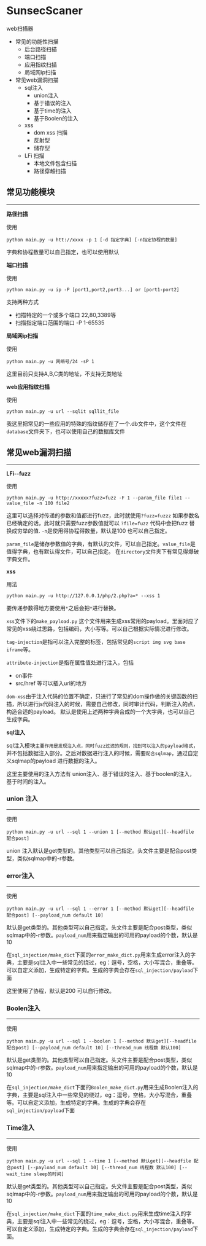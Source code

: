 # SunsecScaner


web扫描器

* 常见的功能性扫描
  * 后台路径扫描
  * 端口扫描
  * 应用指纹扫描
  * 局域网ip扫描
* 常见web漏洞扫描
  * sql注入
    * union注入
    * 基于错误的注入
    * 基于time的注入
    * 基于Boolen的注入
  * xss
    * dom xss 扫描
    * 反射型
    * 储存型
  * LFi 扫描
    * 本地文件包含扫描
    * 路径穿越扫描

## 常见功能模块
--------

**路径扫描**

使用

```
python main.py -u htt://xxxx -p 1 [-d 指定字典] [-n指定协程的数量]
```

字典和协程数量可以自己指定，也可以使用默认

**端口扫描**

使用

```
python main.py -u ip -P [port1,port2,port3...] or [port1-port2]
```

支持两种方式

* 扫描特定的一个或多个端口  22,80,3389等
* 扫描指定端口范围的端口 -P 1-65535

**局域网ip扫描**

使用

```
python main.py -u 网络号/24 -sP 1
```

这里目前只支持A,B,C类的地址，不支持无类地址

**web应用指纹扫描**

使用

```
python main.py -u url --sqlit sqllit_file
```

我这里把常见的一些应用的特殊的指纹储存在了一个.db文件中，这个文件在``database``文件夹下，也可以使用自己的数据库文件

## 常见web漏洞扫描

-----

**LFi--fuzz**

使用

```
python main.py -u http://xxxxx?fuzz=fuzz -F 1 --param_file file1 --value_file -n 100 file2
```

这里可以选择对传递的参数和值都进行fuzz，此时就使用``?fuzz=fuzzz`` 如果参数名已经确定的话，此时就只需要fuzz参数值就可以 ``?file=fuzz`` 代码中会把fuzz 替换成穷举的值.
``-n``是使用得协程得数量，默认是100 也可以自己指定。

``param_file``是储存参数值的字典，有默认的文件，可以自己指定。``value_file``是值得字典，也有默认得文件，可以自己指定。 在``directory``文件夹下有常见得爆破字典文件。


**xss** 

用法

```
python main.py -u http://127.0.0.1/php/2.php?a=* --xss 1
```
要传递参数得地方要使用``*``之后会把``*``进行替换。

``xss``文件下的``make_payload.py`` 这个文件用来生成xss常用的payload。里面对应了常见的xss绕过思路，包括编码，大小写等。可以自己根据实际情况进行修改。

``tag-injection``是指可以注入完整的标签，包括常见的``script img svg base iframe``等。

``attribute-injection``是指在属性值处进行注入，包括
* on事件
* src/href 等可以插入url的地方
  

``dom-xss``由于注入代码的位置不确定，只进行了常见的dom操作做的关键函数的扫描，所以进行js代码注入的时候，需要自己修改，同时审计代码，判断注入的点，构造合适的payload。 默认是使用上述两种字典合成的一个大字典，也可以自己生成字典。

**sql注入**

sql注入模块``主要作用是发现注入点，同时fuzz过滤的规则，找到可以注入的payload格式``，并不包括数据注入部分。之后对数据进行注入的时候，需要``配合sqlmap``，通过自定义sqlmap的payload 进行数据的注入。

这里主要使用的注入方法有 union注入、基于错误的注入、基于boolen的注入，基于时间的注入。

### union 注入

------

使用

```
python main.py -u url --sql 1 --union 1 [--method 默认get][--headfile 配合post]
```

union 注入默认是get类型的。其他类型可以自己指定。头文件主要是配合post类型，类似sqlmap中的-r参数。

### error注入

------

使用


```
python main.py -u url --sql 1 --error 1 [--method 默认get][--headfile 配合post] [--payload_num default 10]
```
默认是get类型的。其他类型可以自己指定。头文件主要是配合post类型，类似sqlmap中的-r参数。``payload_num``用来指定输出的可用的payload的个数，默认是10

在``sql_injection/make_dict``下面的``error_make_dict.py``用来生成error注入的字典，主要是sql注入中一些常见的绕过，eg：逗号，空格，大小写混合，重叠等。可以自定义添加，生成特定的字典。生成的字典会存在``sql_injection/payload``下面

这里使用了协程，默认是200 可以自行修改。

### Boolen注入
------

使用

```
python main.py -u url --sql 1 --boolen 1 [--method 默认get][--headfile 配合post] [--payload_num default 10] [--thread_num 线程数 默认100]
```

默认是get类型的。其他类型可以自己指定。头文件主要是配合post类型，类似sqlmap中的-r参数。``payload_num``用来指定输出的可用的payload的个数，默认是10

在``sql_injection/make_dict``下面的``Boolen_make_dict.py``用来生成Boolen注入的字典，主要是sql注入中一些常见的绕过，eg：逗号，空格，大小写混合，重叠等。可以自定义添加，生成特定的字典。生成的字典会存在``sql_injection/payload``下面

### Time注入
------

使用

```
python main.py -u url --sql 1 --time 1 [--method 默认get][--headfile 配合post] [--payload_num default 10] [--thread_num 线程数 默认100] [--wait_time sleep的时间]
```

默认是get类型的。其他类型可以自己指定。头文件主要是配合post类型，类似sqlmap中的-r参数。``payload_num``用来指定输出的可用的payload的个数，默认是10

在``sql_injection/make_dict``下面的``time_make_dict.py``用来生成time注入的字典，主要是sql注入中一些常见的绕过，eg：逗号，空格，大小写混合，重叠等。可以自定义添加，生成特定的字典。生成的字典会存在``sql_injection/payload``下面。